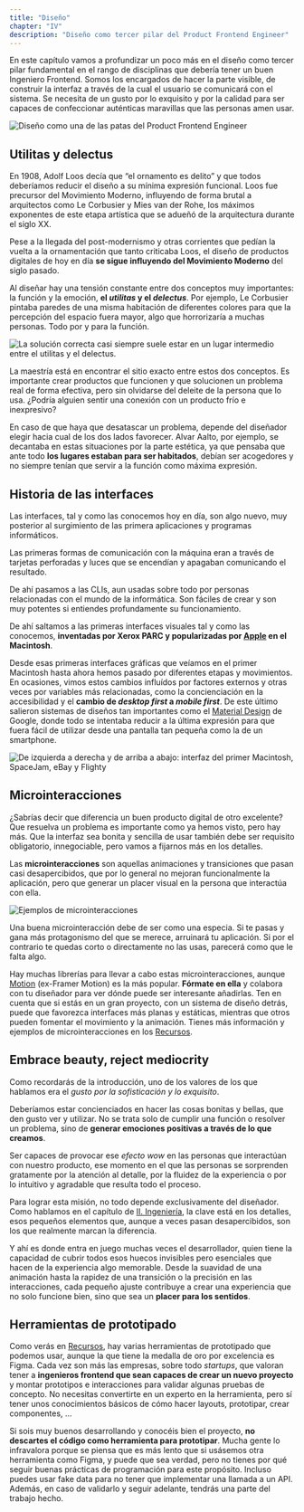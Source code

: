 ```yaml
---
title: "Diseño"
chapter: "IV"
description: "Diseño como tercer pilar del Product Frontend Engineer"
---
```


En este capítulo vamos a profundizar un poco más en el diseño como tercer pilar fundamental en el rango de disciplinas que debería tener un buen Ingeniero Frontend. Somos los encargados de hacer la parte visible, de construir la interfaz a través de la cual el usuario se comunicará con el sistema. Se necesita de un gusto por lo exquisito y por la calidad para ser capaces de confeccionar auténticas maravillas que las personas amen usar.

![Diseño como una de las patas del Product Frontend Engineer](/images/design-pillar.png)

## Utilitas y delectus

En 1908, Adolf Loos decía que “el ornamento es delito” y que todos deberíamos reducir el diseño a su mínima expresión funcional. Loos fue precursor del Movimiento Moderno, influyendo de forma brutal a arquitectos como Le Corbusier y Mies van der Rohe, los máximos exponentes de este etapa artística que se adueñó de la arquitectura durante el siglo XX.

Pese a la llegada del post-modernismo y otras corrientes que pedían la vuelta a la ornamentación que tanto criticaba Loos, el diseño de productos digitales de hoy en día **se sigue influyendo del Movimiento Moderno** del siglo pasado.

Al diseñar hay una tensión constante entre dos conceptos muy importantes: la función y la emoción, **el *utilitas* y el *delectus***. Por ejemplo, Le Corbusier pintaba paredes de una misma habitación de diferentes colores para que la percepción del espacio fuera mayor, algo que horrorizaría a muchas personas. Todo por y para la función.

![La solución correcta casi siempre suele estar en un lugar intermedio entre el *utilitas* y el *delectus*.](/images/utilitas-delectus.png)

La maestría está en encontrar el sitio exacto entre estos dos conceptos. Es importante crear productos que funcionen y que solucionen un problema real de forma efectiva, pero sin olvidarse del deleite de la persona que lo usa. ¿Podría alguien sentir una conexión con un producto frío e inexpresivo?

En caso de que haya que desatascar un problema, depende del diseñador elegir hacia cual de los dos lados favorecer. Alvar Aalto, por ejemplo, se decantaba en estas situaciones por la parte estética, ya que pensaba que ante todo **los lugares estaban para ser habitados**, debían ser acogedores y no siempre tenían que servir a la función como máxima expresión.

## Historia de las interfaces

Las interfaces, tal y como las conocemos hoy en día, son algo nuevo, muy posterior al surgimiento de las primera aplicaciones y programas informáticos.

Las primeras formas de comunicación con la máquina eran a través de tarjetas perforadas y luces que se encendían y apagaban comunicando el resultado.

De ahí pasamos a las CLIs, aun usadas sobre todo por personas relacionadas con el mundo de la informática. Son fáciles de crear y son muy potentes si entiendes profundamente su funcionamiento.

De ahí saltamos a las primeras interfaces visuales tal y como las conocemos, **inventadas por Xerox PARC y popularizadas por [Apple](https://developer.apple.com/design/human-interface-guidelines) en el Macintosh**.

Desde esas primeras interfaces gráficas que veíamos en el primer Macintosh hasta ahora hemos pasado por diferentes etapas y movimientos. En ocasiones, vimos estos cambios influídos por factores externos y otras veces por variables más relacionadas, como la concienciación en la accesibilidad y el **cambio de *desktop first* a *mobile first***. De este último salieron sistemas de diseños tan importantes como el [Material Design](https://m3.material.io/) de Google, donde todo se intentaba reducir a la última expresión para que fuera fácil de utilizar desde una pantalla tan pequeña como la de un smartphone.

![De izquierda a derecha y de arriba a abajo: interfaz del primer Macintosh, SpaceJam, eBay y Flighty](/images/interface-examples.png)

## Microinteracciones

¿Sabrías decir que diferencia un buen producto digital de otro excelente? Que resuelva un problema es importante como ya hemos visto, pero hay más. Que la interfaz sea bonita y sencilla de usar también debe ser requisito obligatorio, innegociable, pero vamos a fijarnos más en los detalles.

Las **microinteracciones** son aquellas animaciones y transiciones que pasan casi desapercibidos, que por lo general no mejoran funcionalmente la aplicación, pero que generar un placer visual en la persona que interactúa con ella.

![Ejemplos de microinteracciones](/images/micro-interactions.gif)

Una buena microinteracción debe de ser como una especia. Si te pasas y gana más protagonismo del que se merece, arruinará tu aplicación. Si por el contrario te quedas corto o directamente no las usas, parecerá como que le falta algo.

Hay muchas librerías para llevar a cabo estas microinteracciones, aunque [Motion](https://motion.dev/) (ex-Framer Motion) es la más popular. **Fórmate en ella** y colabora con tu diseñador para ver dónde puede ser interesante añadirlas. Ten en cuenta que si estás en un gran proyecto, con un sistema de diseño detrás, puede que favorezca interfaces más planas y estáticas, mientras que otros pueden fomentar el movimiento y la animación. Tienes más información y ejemplos de microinteracciones en los [Recursos](/recursos).

## Embrace beauty, reject mediocrity

Como recordarás de la introducción, uno de los valores de los que hablamos era el *gusto por la sofisticación y lo exquisito*.

Deberíamos estar concienciados en hacer las cosas bonitas y bellas, que den gusto ver y utilizar. No se trata solo de cumplir una función o resolver un problema, sino de **generar emociones positivas a través de lo que creamos**.

Ser capaces de provocar ese *efecto wow* en las personas que interactúan con nuestro producto, ese momento en el que las personas se sorprenden gratamente por la atención al detalle, por la fluidez de la experiencia o por lo intuitivo y agradable que resulta todo el proceso.

Para lograr esta misión, no todo depende exclusivamente del diseñador. Como hablamos en el capítulo de [II. Ingeniería](/capitulos/02-ingenieria), la clave está en los detalles, esos pequeños elementos que, aunque a veces pasan desapercibidos, son los que realmente marcan la diferencia.

Y ahí es donde entra en juego muchas veces el desarrollador, quien tiene la capacidad de cubrir todos esos huecos invisibles pero esenciales que hacen de la experiencia algo memorable. Desde la suavidad de una animación hasta la rapidez de una transición o la precisión en las interacciones, cada pequeño ajuste contribuye a crear una experiencia que no solo funcione bien, sino que sea un **placer para los sentidos**.

## Herramientas de prototipado

Como verás en [Recursos](/recursos), hay varias herramientas de prototipado que podemos usar, aunque la que tiene la medalla de oro por excelencia es Figma. Cada vez son más las empresas, sobre todo *startups*, que valoran tener a **ingenieros frontend que sean capaces de crear un nuevo proyecto** y montar prototipos e interacciones para validar algunas pruebas de concepto. No necesitas convertirte en un experto en la herramienta, pero sí tener unos conocimientos básicos de cómo hacer layouts, prototipar, crear componentes, …

Si sois muy buenos desarrollando y conocéis bien el proyecto, **no descartes el código como herramienta para prototipar**. Mucha gente lo infravalora porque se piensa que es más lento que si usásemos otra herramienta como Figma, y puede que sea verdad, pero no tienes por qué seguir buenas prácticas de programación para este propósito. Incluso puedes usar fake data para no tener que implementar una llamada a un API. Además, en caso de validarlo y seguir adelante, tendrás una parte del trabajo hecho.
